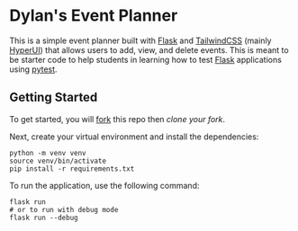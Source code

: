 # Dylan's Event Planner
This is a simple event planner built with [Flask](https://flask.palletsprojects.com/en/3.0.x/) and [TailwindCSS](https://tailwindcss.com/) (mainly [HyperUI](https://www.hyperui.dev/)) that allows users to add, view, and delete events. This is meant to be starter code to help students in learning how to test [Flask](https://flask.palletsprojects.com/en/3.0.x/) applications using [pytest](https://docs.pytest.org/en/8.0.x/).

## Getting Started
To get started, you will [fork](https://docs.github.com/en/pull-requests/collaborating-with-pull-requests/working-with-forks/fork-a-repo) this repo then *clone your fork*.

Next, create your virtual environment and install the dependencies:
```
python -m venv venv
source venv/bin/activate
pip install -r requirements.txt
```

To run the application, use the following command:
```
flask run
# or to run with debug mode
flask run --debug
```
